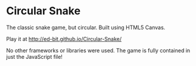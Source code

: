 # Circular Snake

The classic snake game, but circular. Built using HTML5 Canvas.

Play it at http://ed-bit.github.io/Circular-Snake/

No other frameworks or libraries were used. The game is fully contained in just the JavaScript file!
